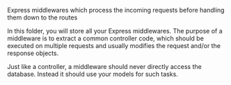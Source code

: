 Express middlewares which process the incoming requests before handling them down to the routes

In this folder, you will store all your Express middlewares. The purpose of a middleware is to extract a common controller code, which should be executed on multiple requests and usually modifies the request and/or the response objects.

Just like a controller, a middleware should never directly access the database. Instead it should use your models for such tasks.